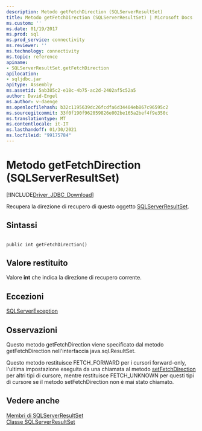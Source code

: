 ```yaml
---
description: Metodo getFetchDirection (SQLServerResultSet)
title: Metodo getFetchDirection (SQLServerResultSet) | Microsoft Docs
ms.custom: ''
ms.date: 01/19/2017
ms.prod: sql
ms.prod_service: connectivity
ms.reviewer: ''
ms.technology: connectivity
ms.topic: reference
apiname:
- SQLServerResultSet.getFetchDirection
apilocation:
- sqljdbc.jar
apitype: Assembly
ms.assetid: 5ab385c2-e18c-4b75-ac2d-2402af5c52a5
author: David-Engel
ms.author: v-daenge
ms.openlocfilehash: b32c1195639dc26fcdfa6d34404eb867c96595c2
ms.sourcegitcommit: 33f0f190f962059826e002be165a2bef4f9e350c
ms.translationtype: MT
ms.contentlocale: it-IT
ms.lasthandoff: 01/30/2021
ms.locfileid: "99175784"
---
```

# <a name="getfetchdirection-method-sqlserverresultset"></a>Metodo getFetchDirection (SQLServerResultSet)
[!INCLUDE[Driver_JDBC_Download](../../../includes/driver_jdbc_download.md)]

  Recupera la direzione di recupero di questo oggetto [SQLServerResultSet](../../../connect/jdbc/reference/sqlserverresultset-class.md).  
  
## <a name="syntax"></a>Sintassi  
  
```  
  
public int getFetchDirection()  
```  
  
## <a name="return-value"></a>Valore restituito  
 Valore **int** che indica la direzione di recupero corrente.  
  
## <a name="exceptions"></a>Eccezioni  
 [SQLServerException](../../../connect/jdbc/reference/sqlserverexception-class.md)  
  
## <a name="remarks"></a>Osservazioni  
 Questo metodo getFetchDirection viene specificato dal metodo getFetchDirection nell'interfaccia java.sql.ResultSet.  
  
 Questo metodo restituisce FETCH_FORWARD per i cursori forward-only, l'ultima impostazione eseguita da una chiamata al metodo [setFetchDirection](../../../connect/jdbc/reference/setfetchdirection-method-sqlserverresultset.md) per altri tipi di cursore, mentre restituisce FETCH_UNKNOWN per questi tipi di cursore se il metodo setFetchDirection non è mai stato chiamato.  
  
## <a name="see-also"></a>Vedere anche  
 [Membri di SQLServerResultSet](../../../connect/jdbc/reference/sqlserverresultset-members.md)   
 [Classe SQLServerResultSet](../../../connect/jdbc/reference/sqlserverresultset-class.md)  
  
  
